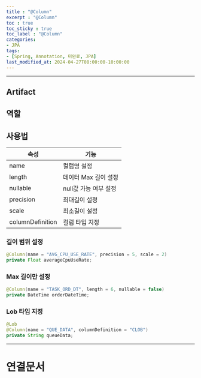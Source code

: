 ```yaml
---
title : "@Column"
excerpt : "@Column"
toc : true
toc_sticky : true
toc_label : "@Column"
categories:
- JPA
tags:
- [Spring, Annotation, 미완료, JPA]
last_modified_at: 2024-04-27T08:00:00-10:00:00
---
```

  
---
  
## Artifact
  
## 역할
  
## 사용법

| 속성               | 기능             |
| ---------------- | -------------- |
| name             | 컬럼명 설정         |
| length           | 데이터 Max 길이 설정  |
| nullable         | null값 가능 여부 설정 |
| precision        | 최대길이 설정        |
| scale            | 최소길이 설정        |
| columnDefinition | 컬럼 타입 지정       |
  
### 길이 범위 설정
  
```java
@Column(name = "AVG_CPU_USE_RATE", precision = 5, scale = 2)  
private Float averageCpuUseRate;
```
  
### Max 길이만 설정
  
```java
@Column(name = "TASK_ORD_DT", length = 6, nullable = false)  
private DateTime orderDateTime;
```
  
### Lob 타입 지정
  
```java
@Lob  
@Column(name = "QUE_DATA", columnDefinition = "CLOB")  
private String queueData;
```

---
  
# 연결문서
